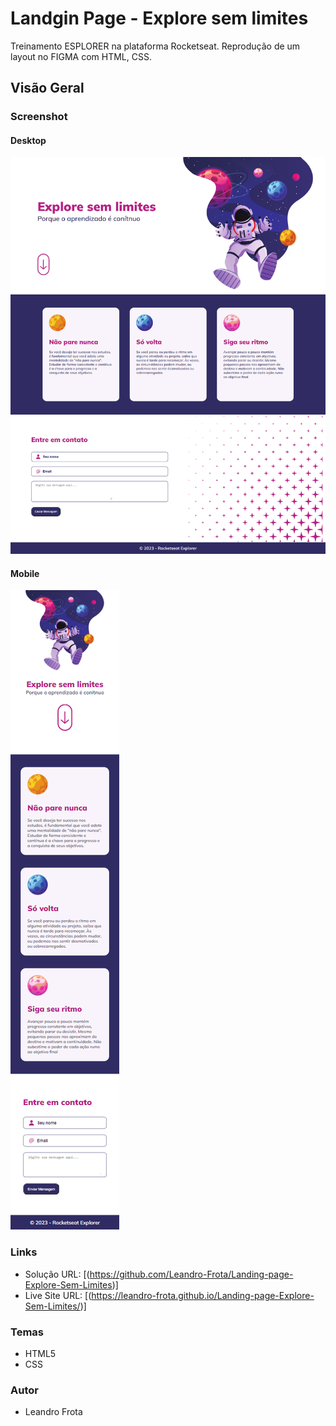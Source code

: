 # Landgin Page -  Explore sem limites
Treinamento ESPLORER na plataforma Rocketseat. Reprodução de um layout no FIGMA com HTML, CSS.
## Visão Geral

### Screenshot

#### Desktop
![](https://github.com/Leandro-Frota/Landing-page-Explore-Sem-Limites/blob/main/assets/screencapture-desktop.png)

#### Mobile
![](https://github.com/Leandro-Frota/Landing-page-Explore-Sem-Limites/blob/main/assets/screencapture-mobile.png)


### Links

- Solução URL: [(https://github.com/Leandro-Frota/Landing-page-Explore-Sem-Limites)]
- Live Site URL: [(https://leandro-frota.github.io/Landing-page-Explore-Sem-Limites/)]


### Temas
- HTML5
- CSS 


### Autor
- Leandro Frota
